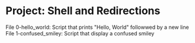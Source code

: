 # Project: Shell and Redirections
File 0-hello_world: Script that prints "Hello, World" followwed by a new line
File 1-confused_smiley: Script that display a confused smiley
